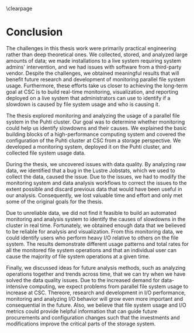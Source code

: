 \clearpage

# Conclusion
<!-- We need to describe what we did and achieved and relate to the goals set in the Introduction. -->

 <!-- Describe general aspects of the thesis work and process -->
The challenges in this thesis work were primarily practical engineering rather than deep theoretical ones.
We collected, stored, and analyzed large amounts of data; we made installations to a live system requiring system admins' intervention, and we had issues with software from a third-party vendor.
Despite the challenges, we obtained meaningful results that will benefit future research and development of monitoring parallel file system usage.
Furthermore, these efforts take us closer to achieving the long-term goal at CSC is to build real-time monitoring, visualization, and reporting deployed on a live system that administrators can use to identify if a slowdown is caused by file system usage and who is causing it.

<!-- Describe the thesis work -->
The thesis explored monitoring and analyzing the usage of a parallel file system in the Puhti cluster.
Our goal was to determine whether monitoring could help us identify slowdowns and their causes.
We explained the basic building blocks of a high-performance computing system and covered the configuration of the Puhti cluster at CSC from a storage perspective.
We developed a monitoring system, deployed it on the Puhti cluster, and collected file system usage data.

During the thesis, we uncovered issues with data quality.
By analyzing raw data, we identified that a bug in the Lustre Jobstats, which we used to collect the data, caused the issue.
Due to the issues, we had to modify the monitoring system and data analysis workflows to correct the issues to the extent possible and discard previous data that would have been useful in our analysis.
Consequently, we lost valuable time and effort and only met some of the original goals for the thesis.

Due to unreliable data, we did not find it feasible to build an automated monitoring and analysis system to identify the causes of slowdowns in the cluster in real time.
Fortunately, we obtained enough data that we believed to be reliable for analysis and visualization.
From this monitoring data, we could identify users who perform heavy I/O relative to others on the file system.
The results demonstrate different usage patterns and total rates for all the monitored file system operations and that an individual user can cause the majority of file system operations at a given time.

Finally, we discussed ideas for future analysis methods, such as analyzing operations together and trends across time, that we can try when we have solved the data quality issues.
Due to the increased demand for data-intensive computing, we expect problems from parallel file system usage to increase at CSC.
Thereore, research and development in I/O performance, monitoring and analyzing I/O behavior will grow even more important and consequential in the future.
Also, we believe that file system usage and I/O metrics could provide helpful information that can guide future procurements and configuration changes such that the investments and modifications improve the critical parts of the storage system.

